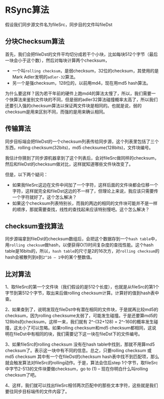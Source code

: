 # RSync算法

假设我们同步源文件名为fileSrc，同步目的文件叫fileDst

##  分块Checksum算法

首先，我们会把fileDst的文件平均切分成若干个小块，比如每块512个字节（最后一块会小于这个数），然后对每块计算两个checksum，

- 一个叫`rolling checksum`，是弱checksum，32位的checksum，其使用的是Mark Adler发明的`adler-32`算法。
- 另一个是强checksum，128位的，以前用md4，现在用md5 hash算法。

为什么要这样？因为若干年前的硬件上跑md4的算法太慢了，所以，我们需要一个快算法来鉴别文件块的不同，但是弱的adler32算法碰撞概率太高了，所以我们还要引入强的checksum算法以保证两文件块是相同的。也就是说，弱的checksum是用来区别不同，而强的是用来确认相同。

## 传输算法

同步目标端会把fileDst的一个checksum列表传给同步源，这个列表里包括了三个东西，rolling checksum(32bits)，md5 checksume(128bits)，文件块编号。

我估计你猜到了同步源机器拿到了这个列表后，会对fileSrc做同样的checksum，然后和fileDst的checksum做对比，这样就知道哪些文件块改变了。

但是，以下两个疑问：

- 如果我fileSrc这边在文件中间加了一个字符，这样后面的文件块都会位移一个字符，这样就完全和fileDst这边的不一样了，但理论上来说，我应该只需要传一个字符就好了。这个怎么解决？
- 如果这个checksum列表特别长，而我的两边的相同的文件块可能并不是一样的顺序，那就需要查找，线性的查找起来应该特别慢吧。这个怎么解决？

## checksum查找算法

同步源端拿到fileDst的checksum数组后，会把这个数据存到一个`hash table`中，用`rolling checksum`做hash，以便获得O(1)时间复杂度的查找性能。这个hash table是16bits的，所以，`hash table`的尺寸是2的16次方，对`rolling checksum`的hash会被散列到`0`到`2^16 – 1`中的某个整数值。

## 比对算法

1、取fileSrc的第一个文件块（我们假设的是512个长度），也就是从fileSrc的第1个字节到第512个字节，取出来后做rolling checksum计算。计算好的值到hash表中查。

2、如果查到了，说明发现在fileDst中有潜在相同的文件块，于是就再比较md5的checksum，因为rolling checksume太弱了，可能发生碰撞。于是还要算md5的128bits的checksum，这样一来，我们就有 2^-(32+128) = 2^-160的概率发生碰撞，这太小了可以忽略。如果rolling checksum和md5 checksum都相同，这说明在fileDst中有相同的块，我们需要记下这一块在fileDst下的文件编号。

3、如果fileSrc的rolling checksum 没有在hash table中找到，那就不用算md5 checksum了。表示这一块中有不同的信息。总之，只要rolling checksum 或 md5 checksum 其中有一个在fileDst的checksum hash表中找不到匹配项，那么就会触发算法对fileSrc的rolling动作。于是，算法会住后step 1个字节，取fileSrc中字节2-513的文件块要做checksum，go to (1) – 现在你明白什么叫rolling checksum了吧。

4、这样，我们就可以找出fileSrc相邻两次匹配中的那些文本字符，这些就是我们要往同步目标端传的文件内容了。




